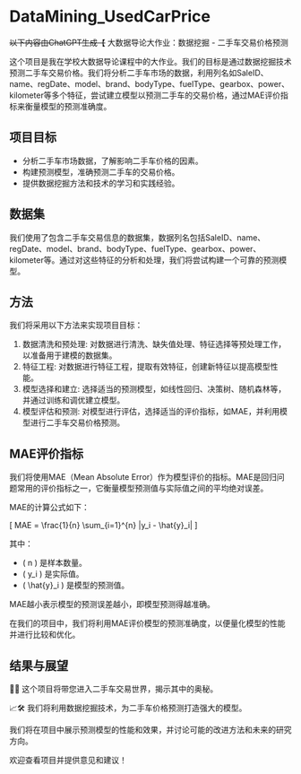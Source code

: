 # DataMining_UsedCarPrice

~~以下内容由ChatGPT生成【~~
大数据导论大作业：数据挖掘 - 二手车交易价格预测

这个项目是我在学校大数据导论课程中的大作业。我们的目标是通过数据挖掘技术预测二手车交易价格。我们将分析二手车市场的数据，利用列名如SaleID、name、regDate、model、brand、bodyType、fuelType、gearbox、power、kilometer等多个特征，尝试建立模型以预测二手车的交易价格，通过MAE评价指标来衡量模型的预测准确度。

## 项目目标

- 分析二手车市场数据，了解影响二手车价格的因素。
- 构建预测模型，准确预测二手车的交易价格。
- 提供数据挖掘方法和技术的学习和实践经验。

## 数据集

我们使用了包含二手车交易信息的数据集，数据列名包括SaleID、name、regDate、model、brand、bodyType、fuelType、gearbox、power、kilometer等。通过对这些特征的分析和处理，我们将尝试构建一个可靠的预测模型。

## 方法

我们将采用以下方法来实现项目目标：

1. 数据清洗和预处理: 对数据进行清洗、缺失值处理、特征选择等预处理工作，以准备用于建模的数据集。
2. 特征工程: 对数据进行特征工程，提取有效特征，创建新特征以提高模型性能。
3. 模型选择和建立: 选择适当的预测模型，如线性回归、决策树、随机森林等，并通过训练和调优建立模型。
4. 模型评估和预测: 对模型进行评估，选择适当的评价指标，如MAE，并利用模型进行二手车交易价格预测。

## MAE评价指标

我们将使用MAE（Mean Absolute Error）作为模型评价的指标。MAE是回归问题常用的评价指标之一，它衡量模型预测值与实际值之间的平均绝对误差。

MAE的计算公式如下：

\[ MAE = \frac{1}{n} \sum_{i=1}^{n} |y_i - \hat{y}_i| \]

其中：
- \( n \) 是样本数量。
- \( y_i \) 是实际值。
- \( \hat{y}_i \) 是模型的预测值。

MAE越小表示模型的预测误差越小，即模型预测得越准确。

在我们的项目中，我们将利用MAE评价模型的预测准确度，以便量化模型的性能并进行比较和优化。


## 结果与展望

🚗✨  这个项目将带您进入二手车交易世界，揭示其中的奥秘。

📈🛠️  我们将利用数据挖掘技术，为二手车价格预测打造强大的模型。

我们将在项目中展示预测模型的性能和效果，并讨论可能的改进方法和未来的研究方向。

欢迎查看项目并提供意见和建议！
